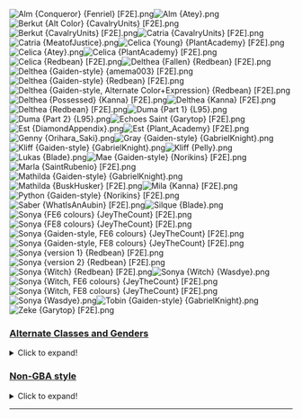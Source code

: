 ![Alm {Conqueror} {Fenriel} [F2E].png](https://raw.githubusercontent.com/Klokinator/FE-Repo/main/Portrait%20Repository/FE02,%2015%20Mugs%20(Gaiden,%20Echoes)/Alm%20(Conqueror)%20%7BFenriel%7D%20%5BF2E%5D.png "Alm {Conqueror} {Fenriel} [F2E].png")![Alm {Atey}.png](https://raw.githubusercontent.com/Klokinator/FE-Repo/main/Portrait%20Repository/FE02,%2015%20Mugs%20(Gaiden,%20Echoes)/Alm%20%7BAtey%7D.png "Alm {Atey}.png")![Berkut {Alt Color} {CavalryUnits} [F2E].png](https://raw.githubusercontent.com/Klokinator/FE-Repo/main/Portrait%20Repository/FE02,%2015%20Mugs%20(Gaiden,%20Echoes)/Berkut%20(Alt%20Color)%20%7BCavalryUnits%7D%20%5BF2E%5D.png "Berkut {Alt Color} {CavalryUnits} [F2E].png")![Berkut {CavalryUnits} [F2E].png](https://raw.githubusercontent.com/Klokinator/FE-Repo/main/Portrait%20Repository/FE02,%2015%20Mugs%20(Gaiden,%20Echoes)/Berkut%20%7BCavalryUnits%7D%20%5BF2E%5D.png "Berkut {CavalryUnits} [F2E].png")![Catria {CavalryUnits} [F2E].png](https://raw.githubusercontent.com/Klokinator/FE-Repo/main/Portrait%20Repository/FE02,%2015%20Mugs%20(Gaiden,%20Echoes)/Catria%20%7BCavalryUnits%7D%20%5BF2E%5D.png "Catria {CavalryUnits} [F2E].png")![Catria {MeatofJustice}.png](https://raw.githubusercontent.com/Klokinator/FE-Repo/main/Portrait%20Repository/FE02,%2015%20Mugs%20(Gaiden,%20Echoes)/Catria%20%7BMeatofJustice%7D.png "Catria {MeatofJustice}.png")![Celica {Young} {PlantAcademy} [F2E].png](https://raw.githubusercontent.com/Klokinator/FE-Repo/main/Portrait%20Repository/FE02,%2015%20Mugs%20(Gaiden,%20Echoes)/Celica%20(Young)%20%7BPlantAcademy%7D%20%5BF2E%5D.png "Celica {Young} {PlantAcademy} [F2E].png")![Celica {Atey}.png](https://raw.githubusercontent.com/Klokinator/FE-Repo/main/Portrait%20Repository/FE02,%2015%20Mugs%20(Gaiden,%20Echoes)/Celica%20%7BAtey%7D.png "Celica {Atey}.png")![Celica {PlantAcademy} [F2E].png](https://raw.githubusercontent.com/Klokinator/FE-Repo/main/Portrait%20Repository/FE02,%2015%20Mugs%20(Gaiden,%20Echoes)/Celica%20%7BPlantAcademy%7D%20%5BF2E%5D.png "Celica {PlantAcademy} [F2E].png")![Celica {Redbean} [F2E].png](https://raw.githubusercontent.com/Klokinator/FE-Repo/main/Portrait%20Repository/FE02,%2015%20Mugs%20(Gaiden,%20Echoes)/Celica%20%7BRedbean%7D%20%5BF2E%5D.png "Celica {Redbean} [F2E].png")![Delthea {Fallen} {Redbean} [F2E].png](https://raw.githubusercontent.com/Klokinator/FE-Repo/main/Portrait%20Repository/FE02,%2015%20Mugs%20(Gaiden,%20Echoes)/Delthea%20(Fallen)%20%7BRedbean%7D%20%5BF2E%5D.png "Delthea {Fallen} {Redbean} [F2E].png")![Delthea {Gaiden-style} {amema003} [F2E].png](https://raw.githubusercontent.com/Klokinator/FE-Repo/main/Portrait%20Repository/FE02,%2015%20Mugs%20(Gaiden,%20Echoes)/Delthea%20(Gaiden-style)%20%7Bamema003%7D%20%5BF2E%5D.png "Delthea {Gaiden-style} {amema003} [F2E].png")![Delthea {Gaiden-style} {Redbean} [F2E].png](https://raw.githubusercontent.com/Klokinator/FE-Repo/main/Portrait%20Repository/FE02,%2015%20Mugs%20(Gaiden,%20Echoes)/Delthea%20(Gaiden-style)%20%7BRedbean%7D%20%5BF2E%5D.png "Delthea {Gaiden-style} {Redbean} [F2E].png")![Delthea {Gaiden-style, Alternate Color+Expression} {Redbean} [F2E].png](https://raw.githubusercontent.com/Klokinator/FE-Repo/main/Portrait%20Repository/FE02,%2015%20Mugs%20(Gaiden,%20Echoes)/Delthea%20(Gaiden-style,%20Alternate%20Color%2BExpression)%20%7BRedbean%7D%20%5BF2E%5D.png "Delthea {Gaiden-style, Alternate Color+Expression} {Redbean} [F2E].png")![Delthea {Possessed} {Kanna} [F2E].png](https://raw.githubusercontent.com/Klokinator/FE-Repo/main/Portrait%20Repository/FE02,%2015%20Mugs%20(Gaiden,%20Echoes)/Delthea%20(Possessed)%20%7BKanna%7D%20%5BF2E%5D.png "Delthea {Possessed} {Kanna} [F2E].png")![Delthea {Kanna} [F2E].png](https://raw.githubusercontent.com/Klokinator/FE-Repo/main/Portrait%20Repository/FE02,%2015%20Mugs%20(Gaiden,%20Echoes)/Delthea%20%7BKanna%7D%20%5BF2E%5D.png "Delthea {Kanna} [F2E].png")![Delthea {Redbean} [F2E].png](https://raw.githubusercontent.com/Klokinator/FE-Repo/main/Portrait%20Repository/FE02,%2015%20Mugs%20(Gaiden,%20Echoes)/Delthea%20%7BRedbean%7D%20%5BF2E%5D.png "Delthea {Redbean} [F2E].png")![Duma {Part 1} {L95}.png](https://raw.githubusercontent.com/Klokinator/FE-Repo/main/Portrait%20Repository/FE02,%2015%20Mugs%20(Gaiden,%20Echoes)/Duma%20(Part%201)%20%7BL95%7D.png "Duma {Part 1} {L95}.png")![Duma {Part 2} {L95}.png](https://raw.githubusercontent.com/Klokinator/FE-Repo/main/Portrait%20Repository/FE02,%2015%20Mugs%20(Gaiden,%20Echoes)/Duma%20(Part%202)%20%7BL95%7D.png "Duma {Part 2} {L95}.png")![Echoes Saint {Garytop} [F2E].png](https://raw.githubusercontent.com/Klokinator/FE-Repo/main/Portrait%20Repository/FE02,%2015%20Mugs%20(Gaiden,%20Echoes)/Echoes%20Saint%20%7BGarytop%7D%20%5BF2E%5D.png "Echoes Saint {Garytop} [F2E].png")![Est {DiamondAppendix}.png](https://raw.githubusercontent.com/Klokinator/FE-Repo/main/Portrait%20Repository/FE02,%2015%20Mugs%20(Gaiden,%20Echoes)/Est%20%7BDiamondAppendix%7D.png "Est {DiamondAppendix}.png")![Est {Plant_Academy} [F2E].png](https://raw.githubusercontent.com/Klokinator/FE-Repo/main/Portrait%20Repository/FE02,%2015%20Mugs%20(Gaiden,%20Echoes)/Est%20%7BPlant_Academy%7D%20%5BF2E%5D.png "Est {Plant_Academy} [F2E].png")![Genny {Orihara_Saki}.png](https://raw.githubusercontent.com/Klokinator/FE-Repo/main/Portrait%20Repository/FE02,%2015%20Mugs%20(Gaiden,%20Echoes)/Genny%20%7BOrihara_Saki%7D.png "Genny {Orihara_Saki}.png")![Gray {Gaiden-style} {GabrielKnight}.png](https://raw.githubusercontent.com/Klokinator/FE-Repo/main/Portrait%20Repository/FE02,%2015%20Mugs%20(Gaiden,%20Echoes)/Gray%20(Gaiden-style)%20%7BGabrielKnight%7D.png "Gray {Gaiden-style} {GabrielKnight}.png")![Kliff {Gaiden-style} {GabrielKnight}.png](https://raw.githubusercontent.com/Klokinator/FE-Repo/main/Portrait%20Repository/FE02,%2015%20Mugs%20(Gaiden,%20Echoes)/Kliff%20(Gaiden-style)%20%7BGabrielKnight%7D.png "Kliff {Gaiden-style} {GabrielKnight}.png")![Kliff {Pelly}.png](https://raw.githubusercontent.com/Klokinator/FE-Repo/main/Portrait%20Repository/FE02,%2015%20Mugs%20(Gaiden,%20Echoes)/Kliff%20%7BPelly%7D.png "Kliff {Pelly}.png")![Lukas {Blade}.png](https://raw.githubusercontent.com/Klokinator/FE-Repo/main/Portrait%20Repository/FE02,%2015%20Mugs%20(Gaiden,%20Echoes)/Lukas%20%7BBlade%7D.png "Lukas {Blade}.png")![Mae {Gaiden-style} {Norikins} [F2E].png](https://raw.githubusercontent.com/Klokinator/FE-Repo/main/Portrait%20Repository/FE02,%2015%20Mugs%20(Gaiden,%20Echoes)/Mae%20(Gaiden-style)%20%7BNorikins%7D%20%5BF2E%5D.png "Mae {Gaiden-style} {Norikins} [F2E].png")![Marla {SaintRubenio} [F2E].png](https://raw.githubusercontent.com/Klokinator/FE-Repo/main/Portrait%20Repository/FE02,%2015%20Mugs%20(Gaiden,%20Echoes)/Marla%20%7BSaintRubenio%7D%20%5BF2E%5D.png "Marla {SaintRubenio} [F2E].png")![Mathilda {Gaiden-style} {GabrielKnight}.png](https://raw.githubusercontent.com/Klokinator/FE-Repo/main/Portrait%20Repository/FE02,%2015%20Mugs%20(Gaiden,%20Echoes)/Mathilda%20(Gaiden-style)%20%7BGabrielKnight%7D.png "Mathilda {Gaiden-style} {GabrielKnight}.png")![Mathilda {BuskHusker} [F2E].png](https://raw.githubusercontent.com/Klokinator/FE-Repo/main/Portrait%20Repository/FE02,%2015%20Mugs%20(Gaiden,%20Echoes)/Mathilda%20%7BBuskHusker%7D%20%5BF2E%5D.png "Mathilda {BuskHusker} [F2E].png")![Mila {Kanna} [F2E].png](https://raw.githubusercontent.com/Klokinator/FE-Repo/main/Portrait%20Repository/FE02,%2015%20Mugs%20(Gaiden,%20Echoes)/Mila%20%7BKanna%7D%20%5BF2E%5D.png "Mila {Kanna} [F2E].png")![Python {Gaiden-style} {Norikins} [F2E].png](https://raw.githubusercontent.com/Klokinator/FE-Repo/main/Portrait%20Repository/FE02,%2015%20Mugs%20(Gaiden,%20Echoes)/Python%20(Gaiden-style)%20%7BNorikins%7D%20%5BF2E%5D.png "Python {Gaiden-style} {Norikins} [F2E].png")![Saber {WhatIsAnAubin} [F2E].png](https://raw.githubusercontent.com/Klokinator/FE-Repo/main/Portrait%20Repository/FE02,%2015%20Mugs%20(Gaiden,%20Echoes)/Saber%20%7BWhatIsAnAubin%7D%20%5BF2E%5D.png "Saber {WhatIsAnAubin} [F2E].png")![Silque {Blade}.png](https://raw.githubusercontent.com/Klokinator/FE-Repo/main/Portrait%20Repository/FE02,%2015%20Mugs%20(Gaiden,%20Echoes)/Silque%20%7BBlade%7D.png "Silque {Blade}.png")![Sonya {FE6 colours} {JeyTheCount} [F2E].png](https://raw.githubusercontent.com/Klokinator/FE-Repo/main/Portrait%20Repository/FE02,%2015%20Mugs%20(Gaiden,%20Echoes)/Sonya%20(FE6%20colours)%20%7BJeyTheCount%7D%20%5BF2E%5D.png "Sonya {FE6 colours} {JeyTheCount} [F2E].png")![Sonya {FE8 colours} {JeyTheCount} [F2E].png](https://raw.githubusercontent.com/Klokinator/FE-Repo/main/Portrait%20Repository/FE02,%2015%20Mugs%20(Gaiden,%20Echoes)/Sonya%20(FE8%20colours)%20%7BJeyTheCount%7D%20%5BF2E%5D.png "Sonya {FE8 colours} {JeyTheCount} [F2E].png")![Sonya {Gaiden-style, FE6 colours} {JeyTheCount} [F2E].png](https://raw.githubusercontent.com/Klokinator/FE-Repo/main/Portrait%20Repository/FE02,%2015%20Mugs%20(Gaiden,%20Echoes)/Sonya%20(Gaiden-style,%20FE6%20colours)%20%7BJeyTheCount%7D%20%5BF2E%5D.png "Sonya {Gaiden-style, FE6 colours} {JeyTheCount} [F2E].png")![Sonya {Gaiden-style, FE8 colours} {JeyTheCount} [F2E].png](https://raw.githubusercontent.com/Klokinator/FE-Repo/main/Portrait%20Repository/FE02,%2015%20Mugs%20(Gaiden,%20Echoes)/Sonya%20(Gaiden-style,%20FE8%20colours)%20%7BJeyTheCount%7D%20%5BF2E%5D.png "Sonya {Gaiden-style, FE8 colours} {JeyTheCount} [F2E].png")![Sonya {version 1} {Redbean} [F2E].png](https://raw.githubusercontent.com/Klokinator/FE-Repo/main/Portrait%20Repository/FE02,%2015%20Mugs%20(Gaiden,%20Echoes)/Sonya%20(version%201)%20%7BRedbean%7D%20%5BF2E%5D.png "Sonya {version 1} {Redbean} [F2E].png")![Sonya {version 2} {Redbean} [F2E].png](https://raw.githubusercontent.com/Klokinator/FE-Repo/main/Portrait%20Repository/FE02,%2015%20Mugs%20(Gaiden,%20Echoes)/Sonya%20(version%202)%20%7BRedbean%7D%20%5BF2E%5D.png "Sonya {version 2} {Redbean} [F2E].png")![Sonya {Witch} {Redbean} [F2E].png](https://raw.githubusercontent.com/Klokinator/FE-Repo/main/Portrait%20Repository/FE02,%2015%20Mugs%20(Gaiden,%20Echoes)/Sonya%20(Witch)%20%7BRedbean%7D%20%5BF2E%5D.png "Sonya {Witch} {Redbean} [F2E].png")![Sonya {Witch} {Wasdye}.png](https://raw.githubusercontent.com/Klokinator/FE-Repo/main/Portrait%20Repository/FE02,%2015%20Mugs%20(Gaiden,%20Echoes)/Sonya%20(Witch)%20%7BWasdye%7D.png "Sonya {Witch} {Wasdye}.png")![Sonya {Witch, FE6 colours} {JeyTheCount} [F2E].png](https://raw.githubusercontent.com/Klokinator/FE-Repo/main/Portrait%20Repository/FE02,%2015%20Mugs%20(Gaiden,%20Echoes)/Sonya%20(Witch,%20FE6%20colours)%20%7BJeyTheCount%7D%20%5BF2E%5D.png "Sonya {Witch, FE6 colours} {JeyTheCount} [F2E].png")![Sonya {Witch, FE8 colours}  {JeyTheCount} [F2E].png](https://raw.githubusercontent.com/Klokinator/FE-Repo/main/Portrait%20Repository/FE02,%2015%20Mugs%20(Gaiden,%20Echoes)/Sonya%20(Witch,%20FE8%20colours)%20%20%7BJeyTheCount%7D%20%5BF2E%5D.png "Sonya {Witch, FE8 colours}  {JeyTheCount} [F2E].png")![Sonya {Wasdye}.png](https://raw.githubusercontent.com/Klokinator/FE-Repo/main/Portrait%20Repository/FE02,%2015%20Mugs%20(Gaiden,%20Echoes)/Sonya%20%7BWasdye%7D.png "Sonya {Wasdye}.png")![Tobin {Gaiden-style} {GabrielKnight}.png](https://raw.githubusercontent.com/Klokinator/FE-Repo/main/Portrait%20Repository/FE02,%2015%20Mugs%20(Gaiden,%20Echoes)/Tobin%20(Gaiden-style)%20%7BGabrielKnight%7D.png "Tobin {Gaiden-style} {GabrielKnight}.png")![Zeke {Garytop} [F2E].png](https://raw.githubusercontent.com/Klokinator/FE-Repo/main/Portrait%20Repository/FE02,%2015%20Mugs%20(Gaiden,%20Echoes)/Zeke%20%7BGarytop%7D%20%5BF2E%5D.png "Zeke {Garytop} [F2E].png")

### [Alternate Classes and Genders](Alternate%20Classes%20and%20Genders)

<details><summary>Click to expand!</summary>

![Saber {F} {Cygnus} [F2E].png](https://raw.githubusercontent.com/Klokinator/FE-Repo/main/Portrait%20Repository/FE02,%2015%20Mugs%20(Gaiden,%20Echoes)/Alternate%20Classes%20and%20Genders/Saber%20(F)%20%7BCygnus%7D%20%5BF2E%5D.png "Saber {F} {Cygnus} [F2E].png")



----



</details>

### [Non-GBA style](Non-GBA%20style)

<details><summary>Click to expand!</summary>

![Gray  {Jeorge_Reds}.png](https://raw.githubusercontent.com/Klokinator/FE-Repo/main/Portrait%20Repository/FE02,%2015%20Mugs%20(Gaiden,%20Echoes)/Non-GBA%20style/Gray%20%20%7BJeorge_Reds%7D.png "Gray  {Jeorge_Reds}.png")![Kamui NES {DerTheVaporeon}.png](https://raw.githubusercontent.com/Klokinator/FE-Repo/main/Portrait%20Repository/FE02,%2015%20Mugs%20(Gaiden,%20Echoes)/Non-GBA%20style/Kamui%20NES%20%7BDerTheVaporeon%7D.png "Kamui NES {DerTheVaporeon}.png")![NES guy {Slayde, Lawson, Seazas} {DerTheVaporeon}.png](https://raw.githubusercontent.com/Klokinator/FE-Repo/main/Portrait%20Repository/FE02,%2015%20Mugs%20(Gaiden,%20Echoes)/Non-GBA%20style/NES%20guy%20(Slayde,%20Lawson,%20Seazas)%20%7BDerTheVaporeon%7D.png "NES guy {Slayde, Lawson, Seazas} {DerTheVaporeon}.png")



----



</details>



----

